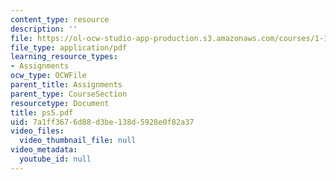 ```yaml
---
content_type: resource
description: ''
file: https://ol-ocw-studio-app-production.s3.amazonaws.com/courses/1-124j-foundations-of-software-engineering-fall-2000/7a1ff3676d88d3be138d5928e0f82a37_ps5.pdf
file_type: application/pdf
learning_resource_types:
- Assignments
ocw_type: OCWFile
parent_title: Assignments
parent_type: CourseSection
resourcetype: Document
title: ps5.pdf
uid: 7a1ff367-6d88-d3be-138d-5928e0f82a37
video_files:
  video_thumbnail_file: null
video_metadata:
  youtube_id: null
---
```

